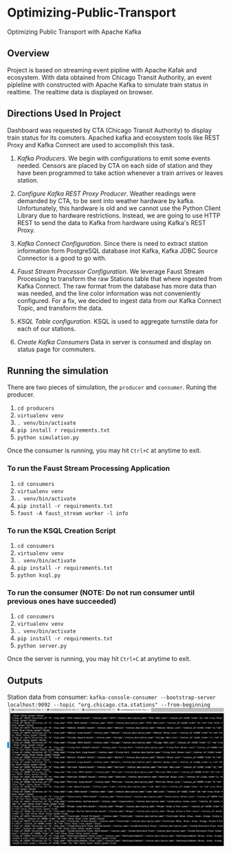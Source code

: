 # Optimizing-Public-Transport
Optimizing Public Transport with Apache Kafka

## Overview

Project is based on streaming event pipline with Apache Kafak and ecosystem. With data obtained from Chicago Transit Authority,
an event pipleline with constructed with Apache Kafka to simulate train status in realtime. The realtime data is displayed on 
browser.

## Directions Used In Project
Dashboard was requested by CTA (Chicago Transit Authority) to display train status for its comuters. Apached kafka and ecosystem 
tools like REST Proxy and Kafka Connect are used to accomplish this task. 

1. *Kafka Producers*.
We begin with configurations to emit some events needed. Censors are placed by CTA on each side of station and they have been 
programmed to take action whenever a train arrives or leaves station. 

2. *Configure Kafka REST Proxy Producer*.
Weather readings were demanded by CTA, to be sent into weather hardware by kafka. Unfortunately, this hardware is old and we cannot
use the Python Client Library due to hardware restrictions. Instead, we are going to use HTTP REST to send the data to Kafka from 
hardware using Kafka's REST Proxy. 

3. *Kafka Connect Configuration*.
Since there is need to extract station information form PostgreSQL database inot Kafka, Kafka JDBC Source Connector is a good to go
with. 

4. *Faust Stream Processor Configuration*. 
We leverage Faust Stream Processing to transform the raw Stations table that where ingested from Kafka Connect. The raw format
from the database has more data than was needed, and the line color information was not conveniently configured. For a fix, 
we decided to ingest data from our Kafka Connect Topic, and transform the data.

5. *KSQL Table configuration*.
KSQL is used to aggregate turnstile data for each of our stations. 

6. *Create Kafka Consumers*
Data in server is consumed and display on status page for commuters.

## Running the simulation
There are two pieces of simulation, the `producer` and `consumer`.
Runing the producer.
1. `cd producers`
2. `virtualenv venv`
3. `. venv/bin/activate`
4. `pip install r requirements.txt`
5. `python simulation.py`

Once the consumer is running, you may hit `Ctrl+C` at anytime to exit. 

### To run the Faust Stream Processing Application 

1. `cd consumers`
2. `virtualenv venv`
3. `. venv/bin/activate`
4. `pip install -r requirements.txt`
5. `faust -A faust_stream worker -l info`

### To run the KSQL Creation Script

1. `cd consumers`
2. `virtualenv venv`
3. `. venv/bin/activate`
4. `pip install -r requirements.txt`
5. `python ksql.py`

### To run the consumer (NOTE: Do not run consumer until previous ones have succeeded)
1. `cd consumers`
2. `virtualenv venv`
3. `. venv/bin/activate`
4. `pip install -r requirements.txt`
5. `python server.py`

Once the server is running, you may hit `Ctrl+C` at anytime to exit. 

## Outputs
Station data from consumer:
`kafka-console-consumer --bootstrap-server localhost:9092 --topic "org.chicago.cta.stations" --from-beginning` 
![230 stations](images/cta_stations.png)
